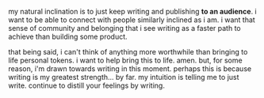 my natural inclination is to just keep writing and publishing **to an audience**. i want to be able to connect with people similarly inclined as i am. i want that sense of community and belonging that i see writing as a faster path to achieve than building some product.

that being said, i can't think of anything more worthwhile than bringing to life personal tokens. i want to help bring this to life. amen. but, for some reason, i'm drawn towards writing in this moment. perhaps this is because writing is my greatest strength... by far. my intuition is telling me to just write. continue to distill your feelings by writing.
